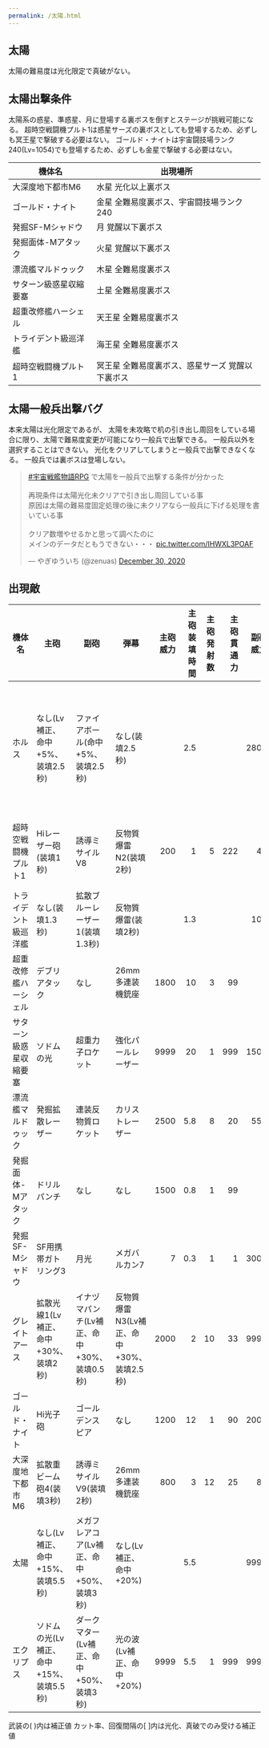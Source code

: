 ```yaml
---
permalink: /太陽.html
---
```

## 太陽

太陽の難易度は光化限定で真破がない。


## 太陽出撃条件

太陽系の惑星、準惑星、月に登場する裏ボスを倒すとステージが挑戦可能になる。
超時空戦闘機プルト1は惑星サーズの裏ボスとしても登場するため、必ずしも冥王星で撃破する必要はない。
ゴールド・ナイトは宇宙闘技場ランク240(Lv=1054)でも登場するため、必ずしも金星で撃破する必要はない。

| 機体名                 | 出現場所                                         |
|------------------------|--------------------------------------------------|
| 大深度地下都市M6       | 水星 光化以上裏ボス                              |
| ゴールド・ナイト       | 金星 全難易度裏ボス、宇宙闘技場ランク240         |
| 発掘SF-Mシャドウ       | 月 覚醒以下裏ボス                                |
| 発掘面体-Mアタック     | 火星 覚醒以下裏ボス                              |
| 漂流艦マルドゥック     | 木星 全難易度裏ボス                              |
| サターン級惑星収縮要塞 | 土星 全難易度裏ボス                              |
| 超重改修艦ハーシェル   | 天王星 全難易度裏ボス                            |
| トライデント級巡洋艦   | 海王星 全難易度裏ボス                            |
| 超時空戦闘機プルト1    | 冥王星 全難易度裏ボス、惑星サーズ 覚醒以下裏ボス |


## 太陽一般兵出撃バグ

本来太陽は光化限定であるが、
太陽を未攻略で机の引き出し周回をしている場合に限り、太陽で難易度変更が可能になり一般兵で出撃できる。
一般兵以外を選択することはできない。
光化をクリアしてしまうと一般兵で出撃できなくなる。
一般兵では裏ボスは登場しない。

<blockquote class="twitter-tweet"><p lang="ja" dir="ltr"><a href="https://twitter.com/hashtag/%E5%AE%87%E5%AE%99%E6%88%A6%E8%89%A6%E7%89%A9%E8%AA%9ERPG?src=hash&amp;ref_src=twsrc%5Etfw">#宇宙戦艦物語RPG</a> で太陽を一般兵で出撃する条件が分かった<br><br>再現条件は太陽光化未クリアで引き出し周回している事<br>原因は太陽の難易度固定処理の後に未クリアなら一般兵に下げる処理を書いている事<br><br>クリア数増やせるかと思って調べたのに<br>メインのデータだともうできない・・・ <a href="https://t.co/IHWXL3POAF">pic.twitter.com/IHWXL3POAF</a></p>&mdash; やぎゆういち (@zenuas) <a href="https://twitter.com/zenuas/status/1344283472282570753?ref_src=twsrc%5Etfw">December 30, 2020</a></blockquote> <script async src="https://platform.twitter.com/widgets.js" charset="utf-8"></script>


## 出現敵

<ul class="enemies-list"></ul>

| 機体名                 | 主砲                                    | 副砲                                        | 弾幕                                      | 主砲威力 | 主砲装填時間 | 主砲発射数 | 主砲貫通力 | 副砲威力 | 副砲装填時間 | 副砲発射数 | 副砲貫通力 | 弾幕威力 | 弾幕装填時間 | 弾幕発射数 | 弾幕貫通力 | 機関        | 設計図                 | 実弾カット | Eカット | 爆風カット | 回避率 | 爆風回避率 | 回復間隔 |    装甲 |  速度 | 対火災力 | 対電磁力 | 資金 | 功績値 | 救出人数 | 登場ステージ                      |
|------------------------|-----------------------------------------|---------------------------------------------|-------------------------------------------|---------:|-------------:|-----------:|-----------:|---------:|-------------:|-----------:|-----------:|---------:|-------------:|-----------:|-----------:|-------------|------------------------|-----------:|--------:|-----------:|-------:|-----------:|---------:|--------:|------:|---------:|---------:|-----:|-------:|---------:|-----------------------------------|
| ホルス                 | なし(Lv補正、命中+5%、装填2.5秒)        | ファイアボール(命中+5%、装填2.5秒)          | なし(装填2.5秒)                           |          |          2.5 |            |            |     2800 |          2.5 |          1 |        399 |          |          2.5 |            |            | 縮退炉C     | 生体SF-AS301           |        90% |     50% |      90.9% |     0% |         0% |     12秒 |   23000 |  1.80 |       99 |       99 | 1800 |   1800 |        0 | 1、2、3、4、5、6、7、8、9、10、11 |
| 超時空戦闘機プルト1    | Hiレーザー砲(装填1秒)                   | 誘導ミサイルV8                              | 反物質爆雷N2(装填2秒)                     |      200 |            1 |          5 |        222 |       40 |          8.5 |          8 |          1 |      800 |            2 |          3 |         60 | 小型光体炉A | 超時空戦闘機プルト1    |        25% |     25% |        99% |    99% |         0% |   1200秒 |  100000 |  2.40 |       99 |       99 | 6500 |   6500 |        1 | 1ボス                             |
| トライデント級巡洋艦   | なし(装填1.3秒)                         | 拡散ブルーレーザー1(装填1.3秒)              | 反物質爆雷(装填2秒)                       |          |          1.3 |            |            |      100 |          1.3 |          6 |         30 |      600 |            2 |          2 |         10 | 星生炉E     | トライデント級巡洋艦   |        45% |     45% |        60% |    85% |         0% |     なし |  400000 |  2.70 |       99 |       99 | 6000 |   6000 |       80 | 2ボス                             |
| 超重改修艦ハーシェル   | デブリアタック                          | なし                                        | 26mm多連装機銃座                          |     1800 |           10 |          3 |         99 |          |              |            |            |       22 |          0.3 |         10 |          1 | 星生炉A     | 超重改修艦ハーシェル   |        95% |     95% |         0% |     0% |         0% |      1秒 |  200000 |  0.10 |      100 |      100 | 4600 |   4600 |    24200 | 3ボス                             |
| サターン級惑星収縮要塞 | ソドムの光                              | 超重力子ロケット                            | 強化パールレーザー                        |     9999 |           20 |          1 |        999 |     1500 |           18 |          8 |         50 |       70 |          0.2 |          7 |         10 | 星生炉C     | サターン級惑星収縮要塞 |        95% |     95% |         0% |     0% |         0% |     なし | 1000000 |  0.01 |      100 |      100 | 4500 |   4500 |    22550 | 4ボス                             |
| 漂流艦マルドゥック     | 発掘拡散レーザー                        | 連装反物質ロケット                          | カリストレーザー                          |     2500 |          5.8 |          8 |         20 |      555 |          6.9 |         12 |          8 |       80 |          0.2 |          4 |         12 | 縮退炉D     | 漂流艦マルドゥック     |        90% |     90% |         0% |     0% |         0% |     なし |  280000 |  0.40 |       99 |       99 | 3500 |   3500 |     2200 | 5ボス                             |
| 発掘面体-Mアタック     | ドリルパンチ                            | なし                                        | なし                                      |     1500 |          0.8 |          1 |         99 |          |              |            |            |          |              |            |            | 縮退炉C     | 発掘面体-Mアタック     |         0% |      0% |         0% |    80% |         0% |     なし |  120000 | 14.20 |       99 |       99 | 3800 |   3800 |        1 | 6ボス                             |
| 発掘SF-Mシャドウ       | SF用携帯ガトリング3                     | 月光                                        | メガバルカン7                             |        7 |          0.3 |          1 |          1 |     3000 |          3.6 |          1 |         99 |        8 |          0.2 |          2 |          1 | 縮退炉B     | 発掘SF-Mシャドウ       |         0% |      0% |         0% |    80% |         0% |     なし |  100000 |  4.20 |       99 |       99 | 3800 |   3800 |        1 | 7ボス                             |
| グレイトアース         | 拡散光線1(Lv補正、命中+30%、装填2秒)    | イナヅマパンチ(Lv補正、命中+30%、装填0.5秒) | 反物質爆雷N3(Lv補正、命中+30%、装填2.5秒) |     2000 |            2 |         10 |         33 |     9999 |          0.5 |          1 |        777 |     1000 |          2.5 |          3 |         70 | 星生炉B     | グレイトアース         |      80.9% |     80% |      80.9% |    75% |        75% |     10秒 |  600000 |  3.50 |       99 |       99 | 6500 |   6500 |      990 | 8ボス                             |
| ゴールド・ナイト       | Hi光子砲                                | ゴールデンスピア                            | なし                                      |     1200 |           12 |          1 |         90 |     2000 |          4.2 |          1 |        400 |          |              |            |            | 縮退炉I     | 特殊SF-Gナイト         |        85% |     85% |         0% |    90% |        20% |     なし | 1000000 |  0.20 |      100 |      100 | 5000 |   5000 |      100 | 9ボス                             |
| 大深度地下都市M6       | 拡散重ビーム砲4(装填3秒)                | 誘導ミサイルV9(装填2秒)                     | 26mm多連装機銃座                          |      800 |            3 |         12 |         25 |       80 |            2 |          9 |         10 |       22 |          0.3 |         10 |          1 | 星生炉A     | 移動都市M6             |        95% |     95% |        95% |     0% |         0% |    800秒 | 1000000 |  0.01 |      100 |      100 | 8500 |   8500 |    25000 | 10ボス                            |
| 太陽                   | なし(Lv補正、命中+15%、装填5.5秒)       | メガフレアコア(Lv補正、命中+50%、装填3秒)   | なし(Lv補正、命中+20%)                    |          |          5.5 |            |            |     9999 |            3 |          3 |        999 |          |              |            |            | 星生炉D     | ソーラーエンジェル     |        99% |     99% |        99% |     0% |         0% |      1秒 | 1000000 |  0.01 |      100 |      100 | 8000 |   8000 |        0 | 11ボス                            |
| エクリプス             | ソドムの光(Lv補正、命中+15%、装填5.5秒) | ダークマター(Lv補正、命中+50%、装填3秒)     | 光の波(Lv補正、命中+20%)                  |     9999 |          5.5 |          1 |        999 |     9999 |            3 |          1 |        999 |     1300 |          0.6 |          1 |        100 | 星生炉E     | 空母アマテラス         |        99% |     99% |        99% |     0% |         0% |      1秒 | 1000000 |  0.01 |      100 |      100 | 8800 |   8800 |        0 | 11裏ボス(光化以上)                |

武装の( )内は補正値
カット率、回復間隔の[ ]内は光化、真破でのみ受ける補正値

